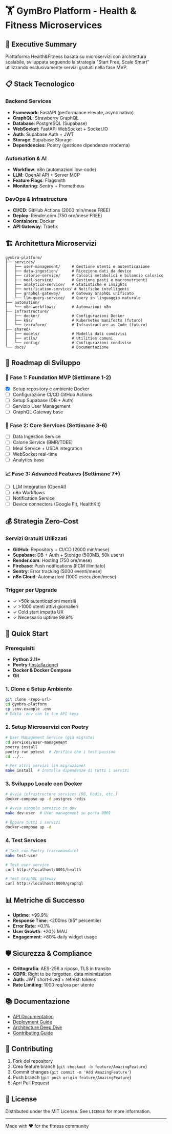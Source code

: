 # 🏋️ GymBro Platform - Health & Fitness Microservices

## 🚀 Executive Summary
Piattaforma Health&Fitness basata su microservizi con architettura scalabile, sviluppata seguendo la strategia "Start Free, Scale Smart" utilizzando esclusivamente servizi gratuiti nella fase MVP.

## 📋 Stack Tecnologico

### Backend Services
- **Framework**: FastAPI (performance elevate, async nativo)
- **GraphQL**: Strawberry GraphQL 
- **Database**: PostgreSQL (Supabase)
- **WebSocket**: FastAPI WebSocket + Socket.IO
- **Auth**: Supabase Auth + JWT
- **Storage**: Supabase Storage
- **Dependencies**: Poetry (gestione dipendenze moderna)

### Automation & AI
- **Workflow**: n8n (automazioni low-code)
- **LLM**: OpenAI API + Server MCP
- **Feature Flags**: Flagsmith
- **Monitoring**: Sentry + Prometheus

### DevOps & Infrastructure
- **CI/CD**: GitHub Actions (2000 min/mese FREE)
- **Deploy**: Render.com (750 ore/mese FREE)
- **Containers**: Docker
- **API Gateway**: Traefik

## 🏗️ Architettura Microservizi

```
gymbro-platform/
├── services/
│   ├── user-management/     # Gestione utenti e autenticazione
│   ├── data-ingestion/      # Ricezione dati da device
│   ├── calorie-service/     # Calcoli metabolici e bilancio calorico
│   ├── meal-service/        # Gestione pasti e macronutrienti
│   ├── analytics-service/   # Statistiche e insights
│   ├── notification-service/ # Notifiche intelligenti
│   ├── graphql-gateway/     # Gateway GraphQL unificato
│   └── llm-query-service/   # Query in linguaggio naturale
├── automation/
│   └── n8n-workflows/       # Automazioni n8n
├── infrastructure/
│   ├── docker/              # Configurazioni Docker
│   ├── k8s/                 # Kubernetes manifests (futuro)
│   └── terraform/           # Infrastructure as Code (futuro)
├── shared/
│   ├── models/              # Modelli dati condivisi
│   ├── utils/               # Utilities comuni
│   └── config/              # Configurazioni condivise
└── docs/                    # Documentazione
```

## 🎯 Roadmap di Sviluppo

### 🚀 Fase 1: Foundation MVP (Settimane 1-2)
- [x] Setup repository e ambiente Docker
- [ ] Configurazione CI/CD GitHub Actions
- [ ] Setup Supabase (DB + Auth)
- [ ] Servizio User Management
- [ ] GraphQL Gateway base

### 🔧 Fase 2: Core Services (Settimane 3-6)
- [ ] Data Ingestion Service
- [ ] Calorie Service (BMR/TDEE)
- [ ] Meal Service + USDA integration
- [ ] WebSocket real-time
- [ ] Analytics base

### 📈 Fase 3: Advanced Features (Settimane 7+)
- [ ] LLM Integration (OpenAI)
- [ ] n8n Workflows
- [ ] Notification Service
- [ ] Device connectors (Google Fit, HealthKit)

## 💰 Strategia Zero-Cost

### Servizi Gratuiti Utilizzati
- **GitHub**: Repository + CI/CD (2000 min/mese)
- **Supabase**: DB + Auth + Storage (500MB, 50k users)
- **Render.com**: Hosting (750 ore/mese)
- **Firebase**: Push notifications (FCM illimitato)
- **Sentry**: Error tracking (5000 eventi/mese)
- **n8n Cloud**: Automazioni (1000 esecuzioni/mese)

### Trigger per Upgrade
- ✓ >50k autenticazioni mensili
- ✓ >1000 utenti attivi giornalieri
- ✓ Cold start impatta UX
- ✓ Necessario uptime 99.9%

## 🔧 Quick Start

### Prerequisiti
- **Python 3.11+**
- **Poetry** ([Installazione](https://python-poetry.org/docs/#installation))
- **Docker & Docker Compose**
- **Git**

### 1. Clone e Setup Ambiente
```bash
git clone <repo-url>
cd gymbro-platform
cp .env.example .env
# Edita .env con le tue API keys
```

### 2. Setup Microservizi con Poetry
```bash
# User Management Service (già migrato)
cd services/user-management
poetry install
poetry run pytest  # Verifica che i test passino
cd ../..

# Per altri servizi (in migrazione)
make install  # Installa dipendenze di tutti i servizi
```

### 3. Sviluppo Locale con Docker
```bash
# Avvia infrastructure services (DB, Redis, etc.)
docker-compose up -d postgres redis

# Avvia singolo servizio in dev
make dev-user  # User management su porta 8001

# Oppure tutti i servizi
docker-compose up -d
```

### 4. Test Services
```bash
# Test con Poetry (raccomandato)
make test-user

# Test user service
curl http://localhost:8001/health

# Test GraphQL gateway  
curl http://localhost:8000/graphql
```

## 📊 Metriche di Successo
- **Uptime**: >99.9%
- **Response Time**: <200ms (95° percentile)
- **Error Rate**: <0.1%
- **User Growth**: +20% MAU
- **Engagement**: >80% daily widget usage

## 🛡️ Sicurezza & Compliance
- **Crittografia**: AES-256 a riposo, TLS in transito
- **GDPR**: Right to be forgotten, data minimization
- **Auth**: JWT short-lived + refresh tokens
- **Rate Limiting**: 1000 req/ora per utente

## 📚 Documentazione
- [API Documentation](./docs/api/)
- [Deployment Guide](./docs/deployment/)
- [Architecture Deep Dive](./docs/architecture/)
- [Contributing Guide](./docs/contributing/)

## 🤝 Contributing
1. Fork del repository
2. Crea feature branch (`git checkout -b feature/AmazingFeature`)
3. Commit changes (`git commit -m 'Add AmazingFeature'`)
4. Push branch (`git push origin feature/AmazingFeature`)
5. Apri Pull Request

## 📄 License
Distributed under the MIT License. See `LICENSE` for more information.

---
Made with ❤️ for the fitness community

